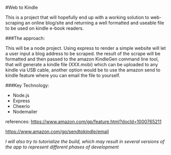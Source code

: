 #Web to Kindle

This is a project that will hopefully end up with a working solution to web-scraping an online blog/site and returning a well formatted and useable file to be used on kindle e-book readers.

###The approach:

This will be a node project. Using express to render a simple website will let a user input a blog address to be scraped. the result of the scrape will be formatted and then passed to the amazon KindleGen command line tool, that will generate a kindle file (XXX.mobi) which can be uploaded to any kindle via USB cable, another option would be to use the amazon send to kindle feature where you can email the file to yourself.

###Key Technology:

* Node.js
* Express
* Cheerio
* Nodemailer

references:
https://www.amazon.com/gp/feature.html?docId=1000765211

https://www.amazon.com/gp/sendtokindle/email

*I will also try to tutorialize the build, which may result in several versions of the app to represent different phases of development*
